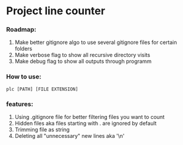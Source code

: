 # Project line counter

### Roadmap:
1. Make better gitignore algo to use several gitignore files for certain folders
2. Make verbose flag to show all recursive directory visits
3. Make debug flag to show all outputs through programm

### How to use:<br>
    plc [PATH] [FILE EXTENSION]

### features:
1. Using .gitignore file for better filtering files you want to count
2. Hidden files aka files starting with . are ignored by default
3. Trimming file as string
4. Deleting all "unnecessary" new lines aka '\n'
